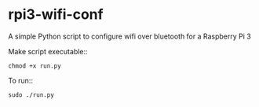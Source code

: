 # rpi3-wifi-conf
A simple Python script to configure wifi over bluetooth for a Raspberry Pi 3

Make script executable::

    chmod +x run.py


To run::

    sudo ./run.py
